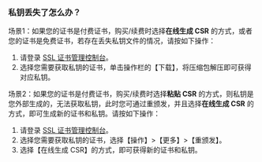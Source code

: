 
### 私钥丢失了怎么办？
场景1：如果您的证书是付费证书，购买/续费时选择**在线生成 CSR** 的方式，或者您的证书是免费证书，若存在丢失私钥文件的情况，请按如下操作：
1. 请登录 [SSL 证书管理控制台](https://console.cloud.tencent.com/ssl)。
2. 选择您需要获取私钥的证书，单击操作栏的【下载】，将压缩包解压即可获得对应私钥。

场景2：如果您的证书是付费证书，购买/续费时选择**粘贴 CSR** 的方式，则私钥是您外部生成的，无法获取私钥，此时您可通过重颁发，并且选择**在线生成 CSR** 的方式，即可生成新的证书和私钥。请按如下操作：
1. 请登录 [SSL 证书管理控制台](https://console.cloud.tencent.com/ssl)。
2. 选择您需要获取私钥的证书，选择【操作】>【更多】>【重颁发】。
3. 选择【在线生成 CSR】的方式，即可获得新的证书和私钥。

